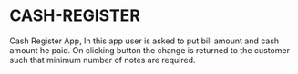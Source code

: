 # CASH-REGISTER
Cash Register App, In this app user is asked to put bill amount and cash amount he paid. On clicking button the change is returned to the customer such that minimum number of notes are required.
